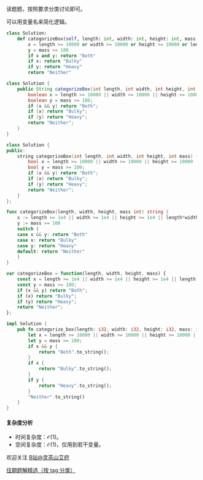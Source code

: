 读题题，按照要求分类讨论即可。

可以用变量名来简化逻辑。

```py [sol-Python3]
class Solution:
    def categorizeBox(self, length: int, width: int, height: int, mass: int) -> str:
        x = length >= 10000 or width >= 10000 or height >= 10000 or length * width * height >= 10 ** 9
        y = mass >= 100
        if x and y: return "Both"
        if x: return "Bulky"
        if y: return "Heavy"
        return "Neither"
```

```java [sol-Java]
class Solution {
    public String categorizeBox(int length, int width, int height, int mass) {
        boolean x = length >= 10000 || width >= 10000 || height >= 10000 || (long) length * width * height >= 1000000000;
        boolean y = mass >= 100;
        if (x && y) return "Both";
        if (x) return "Bulky";
        if (y) return "Heavy";
        return "Neither";
    }
}
```

```cpp [sol-C++]
class Solution {
public:
    string categorizeBox(int length, int width, int height, int mass) {
        bool x = length >= 10000 || width >= 10000 || height >= 10000 || 1LL * length * width * height >= 1000000000;
        bool y = mass >= 100;
        if (x && y) return "Both";
        if (x) return "Bulky";
        if (y) return "Heavy";
        return "Neither";
    }
};
```

```go [sol-Go]
func categorizeBox(length, width, height, mass int) string {
	x := length >= 1e4 || width >= 1e4 || height >= 1e4 || length*width*height >= 1e9
	y := mass >= 100
	switch {
	case x && y: return "Both"
	case x: return "Bulky"
	case y: return "Heavy"
	default: return "Neither"
	}
}
```

```js [sol-JavaScript]
var categorizeBox = function(length, width, height, mass) {
    const x = length >= 1e4 || width >= 1e4 || height >= 1e4 || length * width * height >= 1e9;
    const y = mass >= 100;
    if (x && y) return "Both";
    if (x) return "Bulky";
    if (y) return "Heavy";
    return "Neither";
};
```

```rust [sol-Rust]
impl Solution {
    pub fn categorize_box(length: i32, width: i32, height: i32, mass: i32) -> String {
        let x = length >= 10000 || width >= 10000 || height >= 10000 || length as i64 * width as i64 * height as i64 >= 1000000000;
        let y = mass >= 100;
        if x && y {
            return "Both".to_string();
        }
        if x {
            return "Bulky".to_string();
        }
        if y {
            return "Heavy".to_string();
        }
        "Neither".to_string()
    }
}
```

#### 复杂度分析

- 时间复杂度：$\mathcal{O}(1)$。
- 空间复杂度：$\mathcal{O}(1)$，仅用到若干变量。

欢迎关注 [B站@灵茶山艾府](https://b23.tv/JMcHRRp)

[往期题解精选（按 tag 分类）](https://github.com/EndlessCheng/codeforces-go/blob/master/leetcode/SOLUTIONS.md)
